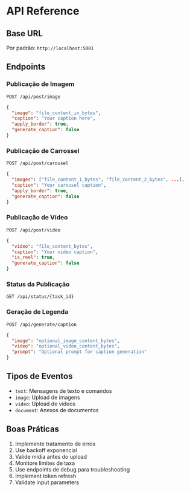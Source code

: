 # API Reference

## Base URL
Por padrão: `http://localhost:5001`

## Endpoints

### Publicação de Imagem
`POST /api/post/image`
```json
{
  "image": "file_content_in_bytes",
  "caption": "Your caption here",
  "apply_border": true,
  "generate_caption": false
}
```

### Publicação de Carrossel
`POST /api/post/carousel`
```json
{
  "images": ["file_content_1_bytes", "file_content_2_bytes", ...],
  "caption": "Your carousel caption",
  "apply_border": true,
  "generate_caption": false
}
```

### Publicação de Vídeo
`POST /api/post/video`
```json
{
  "video": "file_content_bytes",
  "caption": "Your video caption",
  "is_reel": true,
  "generate_caption": false
}
```

### Status da Publicação
`GET /api/status/{task_id}`

### Geração de Legenda
`POST /api/generate/caption`
```json
{
  "image": "optional_image_content_bytes",
  "video": "optional_video_content_bytes",
  "prompt": "Optional prompt for caption generation"
}
```

## Tipos de Eventos
- `text`: Mensagens de texto e comandos
- `image`: Upload de imagens
- `video`: Upload de vídeos
- `document`: Anexos de documentos

## Boas Práticas
1. Implemente tratamento de erros
2. Use backoff exponencial
3. Valide mídia antes do upload
4. Monitore limites de taxa
5. Use endpoints de debug para troubleshooting
6. Implement token refresh
7. Validate input parameters
